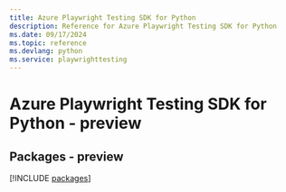 ```yaml
---
title: Azure Playwright Testing SDK for Python
description: Reference for Azure Playwright Testing SDK for Python
ms.date: 09/17/2024
ms.topic: reference
ms.devlang: python
ms.service: playwrighttesting
---
```

# Azure Playwright Testing SDK for Python - preview
## Packages - preview
[!INCLUDE [packages](playwright-testing-index.md)]